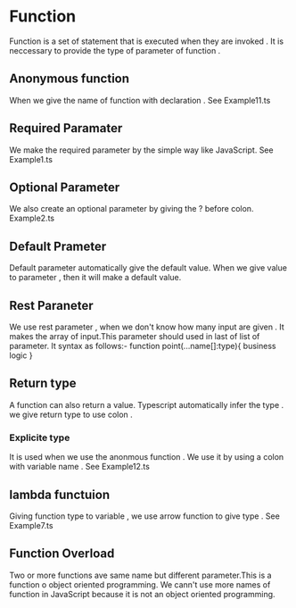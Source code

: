 # Function 
Function is a set of statement that is executed when they are invoked . 
It is neccessary to provide the type of parameter of function . 
## Anonymous function 
When we give the name of function with declaration .  See Example11.ts
## Required Paramater
We make the  required parameter  by the simple way like JavaScript.
See Example1.ts 
## Optional Parameter
We also create an optional parameter by giving the ? before colon.
Example2.ts
## Default Prameter
Default parameter  automatically give the default value. When we give value to parameter , then it will make a default value.
## Rest Paraneter 
We use rest parameter , when we don't know how many input are given . It makes the array of input.This parameter should used in last of list of parameter.
It syntax as follows:-
  function point(...name[]:type){
    business logic 
  }
## Return type
A function can also return a value. Typescript automatically infer the type . 
we give return type to use colon .
### Explicite type
It is used when we use the anonmous function . We use it by using a colon with variable name . 
See Example12.ts
## lambda functuion
Giving function type to variable , we use arrow function to give type . See Example7.ts 
## Function Overload 
Two or more functions ave same name but different parameter.This is a function o object oriented programming.
We cann't use more names of function in JavaScript because it is not an object oriented programming. 



